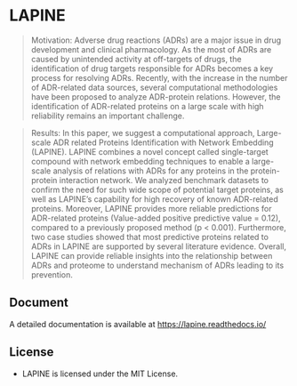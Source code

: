 # LAPINE
> Motivation: Adverse drug reactions (ADRs) are a major issue in drug development and clinical pharmacology. As the most of ADRs are caused by unintended activity at off-targets of drugs, the identification of drug targets responsible for ADRs becomes a key process for resolving ADRs. Recently, with the increase in the number of ADR-related data sources, several computational methodologies have been proposed to analyze ADR-protein relations. However, the identification of ADR-related proteins on a large scale with high reliability remains an important challenge.

>Results:  In this paper, we suggest a computational approach, Large-scale ADR related Proteins Identification with Network Embedding (LAPINE). LAPINE combines a novel concept called single-target compound with network embedding techniques to enable a large-scale analysis of relations with ADRs for any proteins in the protein-protein interaction network. We analyzed benchmark datasets to confirm the need for such wide scope of potential target proteins, as well as LAPINE’s capability for high recovery of known ADR-related proteins. Moreover, LAPINE provides more reliable predictions for ADR-related proteins (Value-added positive predictive value = 0.12), compared to a previously proposed method (p < 0.001). Furthermore, two case studies showed that most predictive proteins related to ADRs in LAPINE are supported by several literature evidence. Overall, LAPINE can provide reliable insights into the relationship between ADRs and proteome to understand mechanism of ADRs leading to its prevention.

## Document
A detailed documentation is available at https://lapine.readthedocs.io/

## License
-  LAPINE is licensed under the MIT License.
